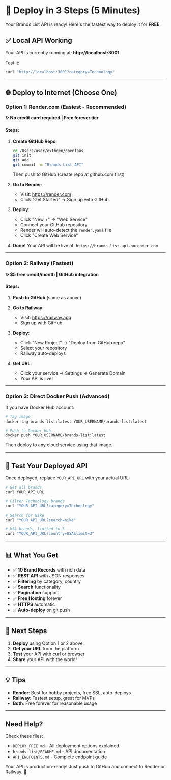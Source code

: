 # 🚀 Deploy in 3 Steps (5 Minutes)

Your Brands List API is ready! Here's the fastest way to deploy it for **FREE**:

## ✅ Local API Working

Your API is currently running at: **http://localhost:3001**

Test it:
```bash
curl "http://localhost:3001?category=Technology"
```

---

## 🌐 Deploy to Internet (Choose One)

### Option 1: Render.com (Easiest - Recommended)

**✨ No credit card required | Free forever tier**

#### Steps:

1. **Create GitHub Repo**:
   ```bash
   cd /Users/user/exthgen/openfaas
   git init
   git add .
   git commit -m "Brands List API"
   ```
   
   Then push to GitHub (create repo at github.com first)

2. **Go to Render**:
   - Visit: https://render.com
   - Click "Get Started" → Sign up with GitHub
   
3. **Deploy**:
   - Click "New +" → "Web Service"
   - Connect your GitHub repository
   - Render will auto-detect the `render.yaml` file
   - Click "Create Web Service"
   
4. **Done!**
   Your API will be live at: `https://brands-list-api.onrender.com`

---

### Option 2: Railway (Fastest)

**✨ $5 free credit/month | GitHub integration**

#### Steps:

1. **Push to GitHub** (same as above)

2. **Go to Railway**:
   - Visit: https://railway.app
   - Sign up with GitHub
   
3. **Deploy**:
   - Click "New Project" → "Deploy from GitHub repo"
   - Select your repository
   - Railway auto-deploys
   
4. **Get URL**:
   - Click your service → Settings → Generate Domain
   - Your API is live!

---

### Option 3: Direct Docker Push (Advanced)

If you have Docker Hub account:

```bash
# Tag image
docker tag brands-list:latest YOUR_USERNAME/brands-list:latest

# Push to Docker Hub
docker push YOUR_USERNAME/brands-list:latest
```

Then deploy to any cloud service using that image.

---

## 🧪 Test Your Deployed API

Once deployed, replace `YOUR_API_URL` with your actual URL:

```bash
# Get all brands
curl YOUR_API_URL

# Filter Technology brands
curl "YOUR_API_URL?category=Technology"

# Search for Nike
curl "YOUR_API_URL?search=nike"

# USA brands, limited to 3
curl "YOUR_API_URL?country=USA&limit=3"
```

---

## 📊 What You Get

- ✅ **10 Brand Records** with rich data
- ✅ **REST API** with JSON responses
- ✅ **Filtering** by category, country
- ✅ **Search** functionality
- ✅ **Pagination** support
- ✅ **Free Hosting** forever
- ✅ **HTTPS** automatic
- ✅ **Auto-deploy** on git push

---

## 🎯 Next Steps

1. **Deploy** using Option 1 or 2 above
2. **Get your URL** from the platform
3. **Test** your API with curl or browser
4. **Share** your API with the world!

---

## 💡 Tips

- **Render**: Best for hobby projects, free SSL, auto-deploys
- **Railway**: Fastest setup, great for MVPs
- **Both**: Free forever for reasonable usage

---

## Need Help?

Check these files:
- `DEPLOY_FREE.md` - All deployment options explained
- `brands-list/README.md` - API documentation
- `API_ENDPOINTS.md` - Complete endpoint guide

Your API is production-ready! Just push to GitHub and connect to Render or Railway. 🎉

